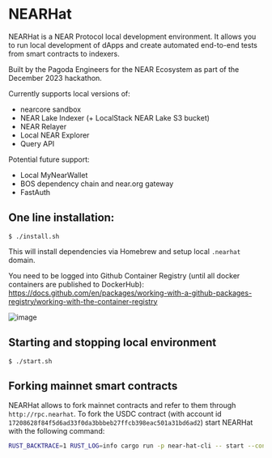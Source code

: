 # NEARHat

NEARHat is a NEAR Protocol local development environment.
It allows you to run local development of dApps and create
automated end-to-end tests from smart contracts to indexers.

Built by the Pagoda Engineers for the NEAR Ecosystem as part of the December 2023 hackathon.

Currently supports local versions of:
* nearcore sandbox
* NEAR Lake Indexer (+ LocalStack NEAR Lake S3 bucket)
* NEAR Relayer
* Local NEAR Explorer
* Query API

Potential future support:
* Local MyNearWallet
* BOS dependency chain and near.org gateway
* FastAuth


## One line installation:
```
$ ./install.sh
```
This will install dependencies via Homebrew and setup local `.nearhat` domain.

You need to be logged into Github Container Registry (until all docker containers are published to DockerHub): https://docs.github.com/en/packages/working-with-a-github-packages-registry/working-with-the-container-registry

![image](https://github.com/near/near-hat/assets/116191277/e20331ce-670f-43c2-b4aa-b152d490e328)

## Starting and stopping local environment
```
$ ./start.sh
```

## Forking mainnet smart contracts
NEARHat allows to fork mainnet contracts and refer to them through `http://rpc.nearhat`.
To fork the USDC contract (with account id `17208628f84f5d6ad33f0da3bbbeb27ffcb398eac501a31bd6ad2`) start NEARHat with the following command:
```bash
RUST_BACKTRACE=1 RUST_LOG=info cargo run -p near-hat-cli -- start --contracts-to-spoon 17208628f84f5d6ad33f0da3bbbeb27ffcb398eac501a31bd6ad2
```
